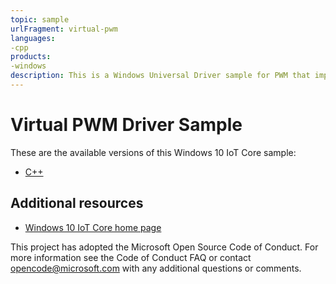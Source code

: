 ```yaml
--- 
topic: sample
urlFragment: virtual-pwm
languages:
-cpp
products:
-windows
description: This is a Windows Universal Driver sample for PWM that implements the PWM DDI.
---
```


# Virtual PWM Driver Sample

These are the available versions of this Windows 10 IoT Core sample:

*	[C++](./VirtualPWM/README.md)

## Additional resources
*	[Windows 10 IoT Core home page](https://developer.microsoft.com/en-us/windows/iot/)

This project has adopted the Microsoft Open Source Code of Conduct. For more information see the Code of Conduct FAQ or contact <opencode@microsoft.com> with any additional questions or comments.
